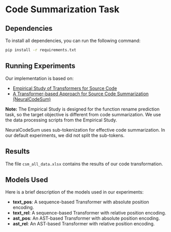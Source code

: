 # Code Summarization Task

## Dependencies

To install all dependencies, you can run the following command:
```sh
pip install -r requirements.txt
```

## Running Experiments

Our implementation is based on:

- [Empirical Study of Transformers for Source Code](https://github.com/bayesgroup/code_transformers/tree/main/vm_fn)
- [A Transformer-based Approach for Source Code Summarization (NeuralCodeSum)](https://github.com/wasiahmad/NeuralCodeSum)

**Note:** The Empirical Study is designed for the function rename prediction task, so the target objective is different from code summarization. We use the data processing scripts from the Empirical Study.

NeuralCodeSum uses sub-tokenization for effective code summarization. In our default experiments, we did not split the sub-tokens.

## Results

The file `csm_all_data.xlsx` contains the results of our code transformation.

## Models Used

Here is a brief description of the models used in our experiments:

- **text_pos**: A sequence-based Transformer with absolute position encoding.
- **text_rel**: A sequence-based Transformer with relative position encoding.
- **ast_pos**: An AST-based Transformer with absolute position encoding.
- **ast_rel**: An AST-based Transformer with relative position encoding.


